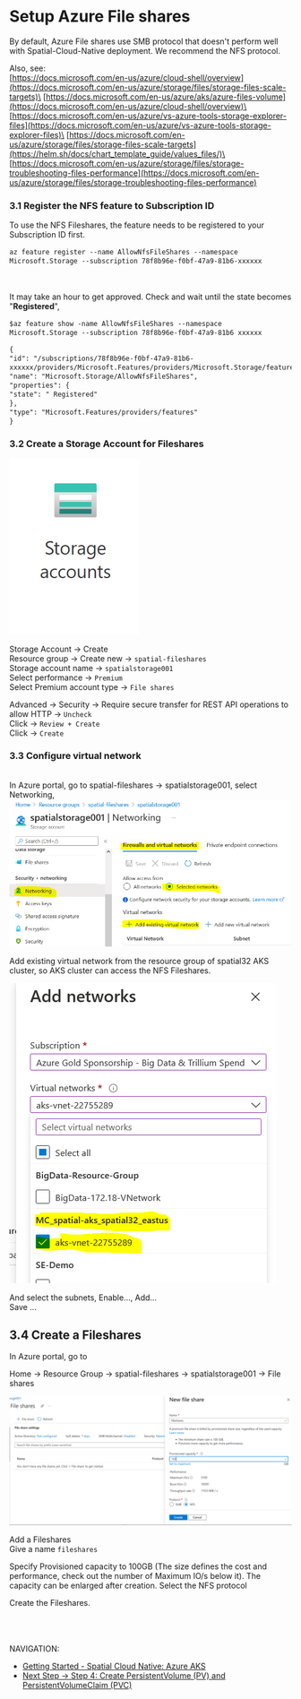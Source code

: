 # Setup Azure File shares


By default, Azure File shares use SMB protocol that doesn't perform
well with Spatial-Cloud-Native deployment. We recommend the NFS protocol.

Also, see:\
[https://docs.microsoft.com/en-us/azure/cloud-shell/overview](https://docs.microsoft.com/en-us/azure/storage/files/storage-files-scale-targets)\
[https://docs.microsoft.com/en-us/azure/aks/azure-files-volume](https://docs.microsoft.com/en-us/azure/cloud-shell/overview)\
[https://docs.microsoft.com/en-us/azure/vs-azure-tools-storage-explorer-files](https://docs.microsoft.com/en-us/azure/vs-azure-tools-storage-explorer-files)\
[https://docs.microsoft.com/en-us/azure/storage/files/storage-files-scale-targets](https://helm.sh/docs/chart_template_guide/values_files/)\
[https://docs.microsoft.com/en-us/azure/storage/files/storage-troubleshooting-files-performance](https://docs.microsoft.com/en-us/azure/storage/files/storage-troubleshooting-files-performance)

###  3.1 Register the NFS feature to Subscription ID

To use the NFS Fileshares, the feature needs to be registered to your
Subscription ID first.

```shell
az feature register --name AllowNfsFileShares --namespace Microsoft.Storage --subscription 78f8b96e-f0bf-47a9-81b6-xxxxxx
```

\
\
It may take an hour to get approved. Check and wait until the state
becomes "**Registered**",

```shell
$az feature show -name AllowNfsFileShares --namespace Microsoft.Storage --subscription 78f8b96e-f0bf-47a9-81b6 xxxxxx
```

```shell
{
"id": "/subscriptions/78f8b96e-f0bf-47a9-81b6-xxxxxx/providers/Microsoft.Features/providers/Microsoft.Storage/features/AllowNfsFileShares",
"name": "Microsoft.Storage/AllowNfsFileShares",
"properties": {
"state": " Registered"
},
"type": "Microsoft.Features/providers/features"
}
```



### 3.2 Create a Storage Account for Fileshares

![azure storage](images/azure-storage.png "azure storage")


Storage Account → Create\
Resource group → Create new → `spatial-fileshares`\
Storage account name → `spatialstorage001`\
Select performance → `Premium`\
Select Premium account type → `File shares`

Advanced → Security → Require secure transfer for REST API operations
to allow HTTP → `Uncheck`\
Click -> `Review + Create`\
Click -> `Create`

###  3.3 Configure virtual network

\
In Azure portal, go to spatial-fileshares → spatialstorage001, select
Networking,\
![storage aks networking](images/storage-connect-aks-network1.png "storage aks networking")


Add existing virtual network from the resource group of spatial32 AKS
cluster, so AKS cluster can access the NFS Fileshares.

![storage aks networking 2](images/storage-connect-aks-network2.png "storage aks networking 2")

And select the subnets, Enable..., Add...\
Save ...

##  3.4 Create a Fileshares

In Azure portal, go to

Home -> Resource Group -> spatial-fileshares ->
spatialstorage001 -> File shares

![Create File Shares](images/fileshare-create.PNG "Create File Shares")

Add a Fileshares\
Give a name `fileshares`

Specify Provisioned capacity to 100GB (The size defines the cost and
performance, check out the number of Maximum IO/s below it). The
capacity can be enlarged after creation. Select the NFS protocol

Create the Fileshares.

\
\
\
NAVIGATION:

- [Getting Started - Spatial Cloud Native: Azure AKS](README.md)
- [Next Step -> Step 4: Create PersistentVolume (PV) and PersistentVolumeClaim (PVC)](create_pv_pvc.md)
